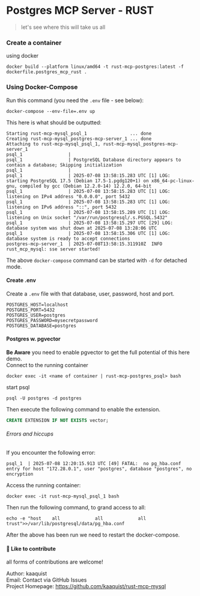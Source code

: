 # Postgres MCP Server - RUST
> let's see where this will take us all

### Create a container
using docker
```
docker build --platform linux/amd64 -t rust-mcp-postgres:latest -f dockerfile.postgres_mcp_rust .
```

### Using Docker-Compose
Run this command (you need the `.env` file - see below):
```text
docker-compose --env-file=.env up
```
This here is what should be outputted:
```text
Starting rust-mcp-mysql_psql_1                ... done
Creating rust-mcp-mysql_postgres-mcp-server_1 ... done
Attaching to rust-mcp-mysql_psql_1, rust-mcp-mysql_postgres-mcp-server_1
psql_1                 | 
psql_1                 | PostgreSQL Database directory appears to contain a database; Skipping initialization
psql_1                 | 
psql_1                 | 2025-07-08 13:58:15.283 UTC [1] LOG:  starting PostgreSQL 17.5 (Debian 17.5-1.pgdg120+1) on x86_64-pc-linux-gnu, compiled by gcc (Debian 12.2.0-14) 12.2.0, 64-bit
psql_1                 | 2025-07-08 13:58:15.283 UTC [1] LOG:  listening on IPv4 address "0.0.0.0", port 5432
psql_1                 | 2025-07-08 13:58:15.283 UTC [1] LOG:  listening on IPv6 address "::", port 5432
psql_1                 | 2025-07-08 13:58:15.289 UTC [1] LOG:  listening on Unix socket "/var/run/postgresql/.s.PGSQL.5432"
psql_1                 | 2025-07-08 13:58:15.297 UTC [29] LOG:  database system was shut down at 2025-07-08 13:28:06 UTC
psql_1                 | 2025-07-08 13:58:15.306 UTC [1] LOG:  database system is ready to accept connections
postgres-mcp-server_1  | 2025-07-08T13:58:15.311910Z  INFO rust_mcp_mysql: sse server started!
```
The above `docker-compose` command can be started with `-d` for detached mode.  

#### Create .env
Create a `.env` file with that database, user, password, host and port.
```
POSTGRES_HOST=localhost
POSTGRES_PORT=5432
POSTGRES_USER=postgres
POSTGRES_PASSWORD=mysecretpassword
POSTGRES_DATABASE=postgres
```

#### Postgres w. pgvector
**Be Aware** you need to enable pgvector to get the full potential of this here demo.  
Connect to the running container
```text
docker exec -it <name of container | rust-mcp-postgres_psql> bash
```
start psql
```text
psql -U postgres -d postgres
```
Then execute the following command to enable the extension.
```sql
CREATE EXTENSION IF NOT EXISTS vector;
```

###### Errors and hiccups
If you encounter the following error:
```text
psql_1  | 2025-07-08 12:20:15.913 UTC [49] FATAL:  no pg_hba.conf entry for host "172.28.0.1", user "postgres", database "postgres", no encryption
```
Access the running container:
```text
docker exec -it rust-mcp-mysql_psql_1 bash
```
Then run the following command, to grand access to all:
```text
echo -e "host    all             all             all             	trust">>/var/lib/postgresql/data/pg_hba.conf
```
After the above has been run we need to restart the docker-compose.



#### 🤝 Like to contribute
all forms of contributions are welcome!

Author: kaaquist  
Email: Contact via GitHub Issues  
Project Homepage: https://github.com/kaaquist/rust-mcp-mysql  

